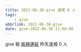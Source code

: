 ```yaml
---
title: 2022-06-30-give 違規 0 人
tags:
    - give
abbrlink: 2022-06-30-give
date: give-2022-06-30 12:00:00
---
```

give 板 [板規連結](https://www.ptt.cc/bbs/give/M.1612495900.A.C32.html)
昨天違規 0 人
